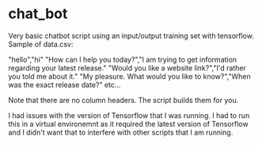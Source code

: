 # chat_bot
Very basic chatbot script using an input/output training set with tensorflow. 
Sample of data.csv:

"hello","hi"
"How can I help you today?","I am trying to get information regarding your latest release."
"Would you like a website link?","I'd rather you told me about it."
"My pleasure. What would you like to know?","When was the exact release date?"
etc...

Note that there are no column headers. The script builds them for you.

I had issues with the version of Tensorflow that I was running. I had to run this in a virtual environemnt as it required the latest version of Tensorflow and 
I didn't want that to interfere with other scripts that I am running.
